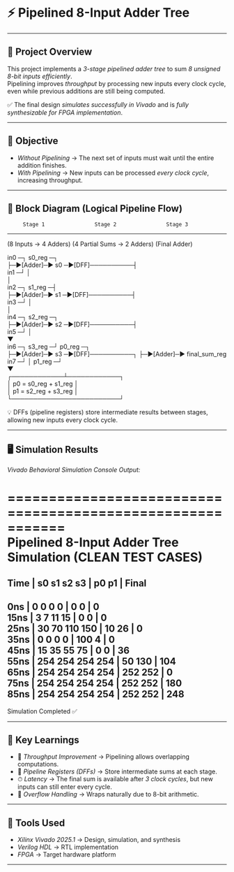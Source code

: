 # ⚡ Pipelined 8-Input Adder Tree  

---

## 📌 Project Overview  

This project implements a *3-stage pipelined adder tree* to sum *8 unsigned 8-bit inputs efficiently*.  
Pipelining improves *throughput* by processing new inputs every clock cycle, even while previous additions are still being computed.  

✅ The final design *simulates successfully in Vivado* and is *fully synthesizable for FPGA implementation*.  

---

## 🎯 Objective  

- *Without Pipelining* → The next set of inputs must wait until the entire addition finishes.  
- *With Pipelining* → New inputs can be processed *every clock cycle*, increasing throughput.  

---

## 🧩 Block Diagram (Logical Pipeline Flow)  

         Stage 1                Stage 2                Stage 3  
  ---------------------------------------------------------------  
  (8 Inputs → 4 Adders)   (4 Partial Sums → 2 Adders)   (Final Adder)  
    
   in0 ─┐                        s0_reg ─┐  
        ├─►[Adder]─► s0 ─►[DFF]──────────┤  
   in1 ─┘                                │  
                                         │  
   in2 ─┐                        s1_reg ─┤  
        ├─►[Adder]─► s1 ─►[DFF]──────────┤  
   in3 ─┘                                │  
                                         │  
   in4 ─┐                        s2_reg ─┐  
        ├─►[Adder]─► s2 ─►[DFF]──────────┤  
   in5 ─┘                                │  
                                         ▼  
   in6 ─┐                        s3_reg ─┘      p0_reg ─┐  
        ├─►[Adder]─► s3 ─►[DFF]──────────┐            ├─►[Adder]─► final_sum_reg  
   in7 ─┘                                │      p1_reg ─┘  
                                         ▼  
                             ┌────────────┴────────────┐  
                             │   p0 = s0_reg + s1_reg  │  
                             │   p1 = s2_reg + s3_reg  │  
                             └─────────────────────────┘  

💡 DFFs (pipeline registers) store intermediate results between stages, allowing new inputs every clock cycle.  

---

## 🖥 Simulation Results  

*Vivado Behavioral Simulation Console Output:*  

===========================================================  
 Pipelined 8-Input Adder Tree Simulation (CLEAN TEST CASES)  
===========================================================  
Time | s0  s1  s2  s3 | p0   p1  | Final  
-----------------------------------------------------------  
  0ns |   0   0   0   0 |   0    0 |   0  
 15ns |   3   7  11  15 |   0    0 |   0  
 25ns |  30  70 110 150 |  10   26 |   0  
 35ns |   0   0   0   0 | 100    4 |   0  
 45ns |  15  35  55  75 |   0    0 |  36  
 55ns | 254 254 254 254 |  50  130 | 104  
 65ns | 254 254 254 254 | 252  252 |   0  
 75ns | 254 254 254 254 | 252  252 | 180  
 85ns | 254 254 254 254 | 252  252 | 248  
-----------------------------------------------------------  
Simulation Completed ✅  

---

## 🔑 Key Learnings  

- 🚀 *Throughput Improvement* → Pipelining allows overlapping computations.  
- 📝 *Pipeline Registers (DFFs)* → Store intermediate sums at each stage.  
- ⏱ *Latency* → The final sum is available after *3 clock cycles*, but new inputs can still enter every cycle.  
- 🔄 *Overflow Handling* → Wraps naturally due to 8-bit arithmetic.  

---

## 📂 Tools Used  

- *Xilinx Vivado 2025.1* → Design, simulation, and synthesis  
- *Verilog HDL* → RTL implementation  
- *FPGA* → Target hardware platform  

---
